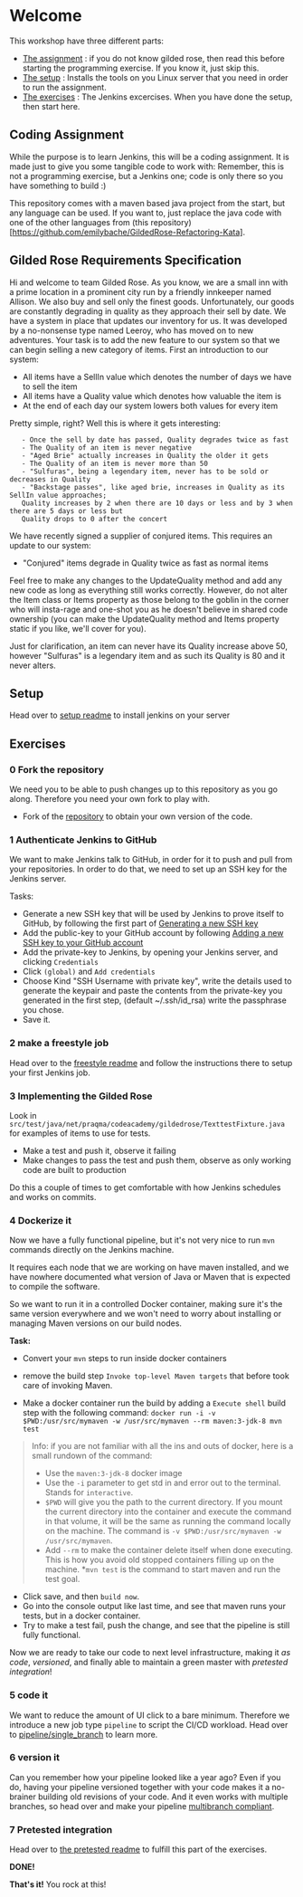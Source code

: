 # Welcome

This workshop have three different parts:

* [The assignment](#coding-assignment) : if you do not know gilded rose, then read this before starting the programming exercise. If you know it, just skip this.
* [The setup](#setup) : Installs the tools on you Linux server that you need in order to run the assignment.
* [The exercises](#exercises) : The Jenkins excercises. When you have done the setup, then start here.

## Coding Assignment

While the purpose is to learn Jenkins, this will be a coding assignment. It is made just to give you some tangible code to work with:
Remember, this is not a programming exercise, but a Jenkins one; code is only there so you have something to build :)

This repository comes with a maven based java project from the start, but any language can be used. If you want to, just replace the java code with one of the other languages from (this repository)[https://github.com/emilybache/GildedRose-Refactoring-Kata].

## Gilded Rose Requirements Specification

Hi and welcome to team Gilded Rose. As you know, we are a small inn with a prime location in a
prominent city run by a friendly innkeeper named Allison. We also buy and sell only the finest goods.
Unfortunately, our goods are constantly degrading in quality as they approach their sell by date. We
have a system in place that updates our inventory for us. It was developed by a no-nonsense type named
Leeroy, who has moved on to new adventures. Your task is to add the new feature to our system so that
we can begin selling a new category of items. First an introduction to our system:

   - All items have a SellIn value which denotes the number of days we have to sell the item
   - All items have a Quality value which denotes how valuable the item is
   - At the end of each day our system lowers both values for every item

Pretty simple, right? Well this is where it gets interesting:

       - Once the sell by date has passed, Quality degrades twice as fast
       - The Quality of an item is never negative
       - "Aged Brie" actually increases in Quality the older it gets
       - The Quality of an item is never more than 50
       - "Sulfuras", being a legendary item, never has to be sold or decreases in Quality
       - "Backstage passes", like aged brie, increases in Quality as its SellIn value approaches;
	   Quality increases by 2 when there are 10 days or less and by 3 when there are 5 days or less but
   	   Quality drops to 0 after the concert

We have recently signed a supplier of conjured items. This requires an update to our system:

   - "Conjured" items degrade in Quality twice as fast as normal items

Feel free to make any changes to the UpdateQuality method and add any new code as long as everything
still works correctly. However, do not alter the Item class or Items property as those belong to the
goblin in the corner who will insta-rage and one-shot you as he doesn't believe in shared code
ownership (you can make the UpdateQuality method and Items property static if you like, we'll cover
for you).

Just for clarification, an item can never have its Quality increase above 50, however "Sulfuras" is a
legendary item and as such its Quality is 80 and it never alters.

## Setup

Head over to [setup readme](setup/README.md) to install jenkins on your server

## Exercises

### 0 Fork the repository

We need you to be able to push changes up to this repository as you go along. Therefore you need your own fork to play with.

* Fork of the [repository](https://github.com/praqma-training/jenkins-workshop) to obtain your own version of the code.

### 1 Authenticate Jenkins to GitHub

We want to make Jenkins talk to GitHub, in order for it to push and pull from your repositories. In order to do that, we need to set up an SSH key for the Jenkins server.

Tasks:

* Generate a new SSH key that will be used by Jenkins to prove itself to GitHub, by following the first part of [Generating a new SSH key](https://help.github.com/articles/generating-a-new-ssh-key-and-adding-it-to-the-ssh-agent/)
* Add the public-key to your GitHub account by following [Adding a new SSH key to your GitHub account](https://help.github.com/articles/adding-a-new-ssh-key-to-your-github-account/)
* Add the private-key to Jenkins, by opening your Jenkins server, and clicking `Credentials`
* Click `(global)` and `Add credentials`
* Choose Kind "SSH Username with private key", write the details used to generate the keypair and paste the contents from the private-key you generated in the first step, (default ~/.ssh/id_rsa)
      write the passphrase you chose.
* Save it.

### 2 make a freestyle job

Head over to the [freestyle readme](freestyle/README.md) and follow the instructions there to setup your first Jenkins job.

### 3 Implementing the Gilded Rose

Look in  `src/test/java/net/praqma/codeacademy/gildedrose/TexttestFixture.java` for examples of items to use for tests.

* Make a test and push it, observe it failing
* Make changes to pass the test and push them, observe as only working code are built to production

Do this a couple of times to get comfortable with how Jenkins schedules and works on commits.

### 4 Dockerize it

Now we have a fully functional pipeline, but it's not very nice to run `mvn` commands directly on the Jenkins machine. 

It requires each node that we are working on have maven installed, and we have nowhere documented what version of Java or Maven that is expected to compile the software.

So we want to run it in a controlled Docker container, making sure it's the same version everywhere and we won't need to worry about installing or managing Maven versions on our build nodes.

**Task:**

* Convert your `mvn` steps to run inside docker containers

* remove the build step `Invoke top-level Maven targets` that before took care of invoking Maven.
* Make a docker container run the build by adding a `Execute shell` build step with the following command: `docker run -i -v $PWD:/usr/src/mymaven -w /usr/src/mymaven --rm maven:3-jdk-8 mvn test`

> Info: if you are not familiar with all the ins and outs of docker, here is a small rundown of the command:
>* Use the `maven:3-jdk-8` docker image
>* Use the `-i` parameter to get std in and error out to the terminal. Stands for `interactive`.
>* `$PWD` will give you the path to the current directory. If you mount the current directory into the container and execute the command in that volume, it will be the same as running the command locally on the machine. The command is  `-v $PWD:/usr/src/mymaven -w /usr/src/mymaven`.
>* Add `--rm` to make the container delete itself when done executing. This is how you avoid old stopped containers filling up on the machine.
>*`mvn test` is the command to start maven and run the test goal.

* Click save, and then `build now`.
* Go into the console output like last time, and see that maven runs your tests, but in a docker container.
* Try to make a test fail, push the change, and see that the pipeline is still fully functional.

Now we are ready to take our code to next level infrastructure, making it *as code*, *versioned*, and finally able to maintain a green master with *pretested integration*!

### 5 code it

We want to reduce the amount of UI click to a bare minimum. Therefore we introduce a new job type `pipeline` to script the CI/CD workload. Head over to [pipeline/single_branch](pipeline/single_branch.md) to learn more.

### 6 version it

Can you remember how your pipeline looked like a year ago? Even if you do, having your pipeline versioned together with your code makes it a no-brainer building old revisions of your code. And it even works with multiple branches, so head over and make your pipeline [multibranch compliant](pipeline/multi_branch.md).

### 7 Pretested integration

Head over to [the pretested readme](pretested/README.md) to fulfill this part of the exercises.

**DONE!**

**That's it!** You rock at this!
